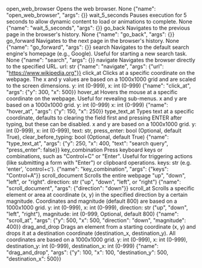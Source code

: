 <!-- For agent's reference -->
open_web_browser	Opens the web browser.	None	{"name": "open_web_browser", "args": {}}
wait_5_seconds	Pauses execution for 5 seconds to allow dynamic content to load or animations to complete.	None	{"name": "wait_5_seconds", "args": {}}
go_back	Navigates to the previous page in the browser's history.	None	{"name": "go_back", "args": {}}
go_forward	Navigates to the next page in the browser's history.	None	{"name": "go_forward", "args": {}}
search	Navigates to the default search engine's homepage (e.g., Google). Useful for starting a new search task.	None	{"name": "search", "args": {}}
navigate	Navigates the browser directly to the specified URL.	url: str	{"name": "navigate", "args": {"url": "https://www.wikipedia.org"}}
click_at	Clicks at a specific coordinate on the webpage. The x and y values are based on a 1000x1000 grid and are scaled to the screen dimensions.	y: int (0-999), x: int (0-999)	{"name": "click_at", "args": {"y": 300, "x": 500}}
hover_at	Hovers the mouse at a specific coordinate on the webpage. Useful for revealing sub-menus. x and y are based on a 1000x1000 grid.	y: int (0-999) x: int (0-999)	{"name": "hover_at", "args": {"y": 150, "x": 250}}
type_text_at	Types text at a specific coordinate, defaults to clearing the field first and pressing ENTER after typing, but these can be disabled. x and y are based on a 1000x1000 grid.	y: int (0-999), x: int (0-999), text: str, press_enter: bool (Optional, default True), clear_before_typing: bool (Optional, default True)	{"name": "type_text_at", "args": {"y": 250, "x": 400, "text": "search query", "press_enter": false}}
key_combination	Press keyboard keys or combinations, such as "Control+C" or "Enter". Useful for triggering actions (like submitting a form with "Enter") or clipboard operations.	keys: str (e.g. 'enter', 'control+c').	{"name": "key_combination", "args": {"keys": "Control+A"}}
scroll_document	Scrolls the entire webpage "up", "down", "left", or "right".	direction: str ("up", "down", "left", or "right")	{"name": "scroll_document", "args": {"direction": "down"}}
scroll_at	Scrolls a specific element or area at coordinate (x, y) in the specified direction by a certain magnitude. Coordinates and magnitude (default 800) are based on a 1000x1000 grid.	y: int (0-999), x: int (0-999), direction: str ("up", "down", "left", "right"), magnitude: int (0-999, Optional, default 800)	{"name": "scroll_at", "args": {"y": 500, "x": 500, "direction": "down", "magnitude": 400}}
drag_and_drop	Drags an element from a starting coordinate (x, y) and drops it at a destination coordinate (destination_x, destination_y). All coordinates are based on a 1000x1000 grid.	y: int (0-999), x: int (0-999), destination_y: int (0-999), destination_x: int (0-999)	{"name": "drag_and_drop", "args": {"y": 100, "x": 100, "destination_y": 500, "destination_x": 500}}
